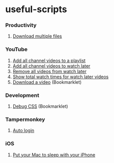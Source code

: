 # useful-scripts

### Productivity

1. [Download multiple files](productivity/download-multiple-files.js)

### YouTube

1. [Add all channel videos to a playlist](youtube/add-all-channel-videos-to-a-playlist.js)
2. [Add all channel videos to watch later](youtube/add-all-channel-videos-to-watch-later.js)
3. [Remove all videos from watch later](youtube/remove-all-videos-from-watch-later.js)
4. [Show total watch times for watch later videos](youtube/show-total-watch-times-for-watch-later-videos.js)
5. [Download a video](youtube/download-a-video.js) (Bookmarklet)

### Development

1. [Debug CSS](development/debug-css.js) (Bookmarklet)

### Tampermonkey

1. [Auto login](tampermonkey/auto-login.js)

### iOS

1. [Put your Mac to sleep with your iPhone](ios/put-your-mac-to-sleep-with-iphone.md)

